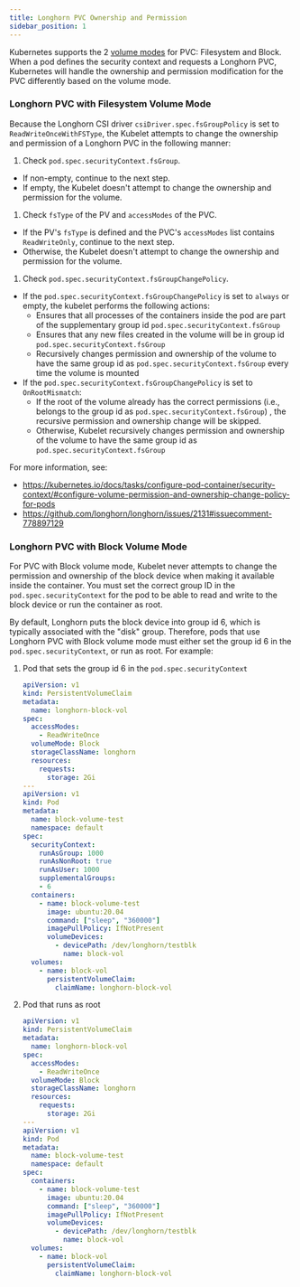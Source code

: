 ```yaml
---
title: Longhorn PVC Ownership and Permission
sidebar_position: 1
---
```


Kubernetes supports the 2 [volume modes](https://kubernetes.io/docs/concepts/storage/persistent-volumes#volume-mode) for PVC: Filesystem and Block.
When a pod defines the security context and requests a Longhorn PVC, Kubernetes will handle the ownership and permission modification for the PVC differently based on the volume mode.

### Longhorn PVC with Filesystem Volume Mode

Because the Longhorn CSI driver `csiDriver.spec.fsGroupPolicy` is set to `ReadWriteOnceWithFSType`, the Kubelet attempts to change the ownership and permission of a Longhorn PVC in the following manner:
1. Check `pod.spec.securityContext.fsGroup`.
  * If non-empty, continue to the next step.
  * If empty, the Kubelet doesn't attempt to change the ownership and permission for the volume.
1. Check `fsType` of the PV and `accessModes` of the PVC.
  * If the PV's `fsType` is defined and the PVC's `accessModes` list contains `ReadWriteOnly`, continue to the next step.
  * Otherwise, the Kubelet doesn't attempt to change the ownership and permission for the volume.
1. Check `pod.spec.securityContext.fsGroupChangePolicy`.
  * If the `pod.spec.securityContext.fsGroupChangePolicy` is set to `always` or empty, the kubelet performs the following actions:
    * Ensures that all processes of the containers inside the pod are part of the supplementary group id `pod.spec.securityContext.fsGroup`
    * Ensures that any new files created in the volume will be in group id `pod.spec.securityContext.fsGroup`
    * Recursively changes permission and ownership of the volume to have the same group id as `pod.spec.securityContext.fsGroup` every time the volume is mounted
  * If the `pod.spec.securityContext.fsGroupChangePolicy` is set to `OnRootMismatch`:
    * If the root of the volume already has the correct permissions (i.e., belongs to the group id as `pod.spec.securityContext.fsGroup`) , the recursive permission and ownership change will be skipped.
    * Otherwise, Kubelet recursively changes permission and ownership of the volume to have the same group id as `pod.spec.securityContext.fsGroup`

For more information, see:
* https://kubernetes.io/docs/tasks/configure-pod-container/security-context/#configure-volume-permission-and-ownership-change-policy-for-pods
* https://github.com/longhorn/longhorn/issues/2131#issuecomment-778897129

### Longhorn PVC with Block Volume Mode

For PVC with Block volume mode, Kubelet never attempts to change the permission and ownership of the block device when making it available inside the container.
You must set the correct group ID in the `pod.spec.securityContext` for the pod to be able to read and write to the block device or run the container as root.

By default, Longhorn puts the block device into group id 6, which is typically associated with the "disk" group.
Therefore, pods that use Longhorn PVC with Block volume mode must either set the group id 6 in the `pod.spec.securityContext`, or run as root.
For example:
1. Pod that sets the group id 6 in the `pod.spec.securityContext`
    ```yaml
    apiVersion: v1
    kind: PersistentVolumeClaim
    metadata:
      name: longhorn-block-vol
    spec:
      accessModes:
        - ReadWriteOnce
      volumeMode: Block
      storageClassName: longhorn
      resources:
        requests:
          storage: 2Gi
    ---
    apiVersion: v1
    kind: Pod
    metadata:
      name: block-volume-test
      namespace: default
    spec:
      securityContext:
        runAsGroup: 1000
        runAsNonRoot: true
        runAsUser: 1000
        supplementalGroups:
        - 6
      containers:
        - name: block-volume-test
          image: ubuntu:20.04
          command: ["sleep", "360000"]
          imagePullPolicy: IfNotPresent
          volumeDevices:
            - devicePath: /dev/longhorn/testblk
              name: block-vol
      volumes:
        - name: block-vol
          persistentVolumeClaim:
            claimName: longhorn-block-vol
    ```
1. Pod that runs as root
    ```yaml
    apiVersion: v1
    kind: PersistentVolumeClaim
    metadata:
      name: longhorn-block-vol
    spec:
      accessModes:
        - ReadWriteOnce
      volumeMode: Block
      storageClassName: longhorn
      resources:
        requests:
          storage: 2Gi
    ---
    apiVersion: v1
    kind: Pod
    metadata:
      name: block-volume-test
      namespace: default
    spec:
      containers:
        - name: block-volume-test
          image: ubuntu:20.04
          command: ["sleep", "360000"]
          imagePullPolicy: IfNotPresent
          volumeDevices:
            - devicePath: /dev/longhorn/testblk
              name: block-vol
      volumes:
        - name: block-vol
          persistentVolumeClaim:
            claimName: longhorn-block-vol
    ```
